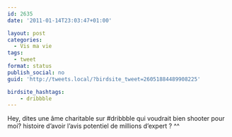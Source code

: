 ```yaml
---
id: 2635
date: '2011-01-14T23:03:47+01:00'

layout: post
categories:
  - Vis ma vie
tags:
  - tweet
format: status
publish_social: no
guid: 'http://tweets.local/?birdsite_tweet=26051884489908225'

birdsite_hashtags:
    - dribbble
---
```


Hey, dites une âme charitable sur #dribbble qui voudrait bien shooter pour moi? histoire d’avoir l’avis potentiel de millions d’expert ? ^^